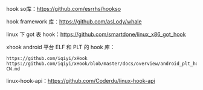 hook so库：https://github.com/esrrhs/hookso

hook framework 库：https://github.com/asLody/whale

linux 下 got 表 hook：https://github.com/smartdone/linux_x86_got_hook

xhook android 平台 ELF 和 PLT 的 hook 库：
```
https://github.com/iqiyi/xHook
https://github.com/iqiyi/xHook/blob/master/docs/overview/android_plt_hook_overview.zh-CN.md
```

linux-hook-api：https://github.com/Coderdu/linux-hook-api

